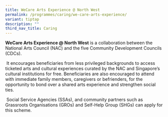 ```yaml
---
title: WeCare Arts Experience @ North West
permalink: /programmes/caring/we-care-arts-experience/
variant: tiptap
description: ""
third_nav_title: Caring
---
```

<p><strong>WeCare Arts Experience @ North West</strong> is a collaboration
between the National Arts Council (NAC) and the five Community Development
Councils (CDCs).</p>
<p>&nbsp;It encourages beneficiaries from less privileged backgrounds to
access ticketed arts and cultural experiences curated by the NAC and Singapore’s
cultural institutions for free. Beneficiaries are also encouraged to attend
with immediate family members, caregivers or befrienders, for the opportunity
to bond over a shared arts experience and strengthen social ties.</p>
<p>&nbsp;Social Service Agencies (SSAs), and community partners such as Grassroots
Organisations (GROs) and Self-Help Group (SHGs) can apply for this scheme.</p>
